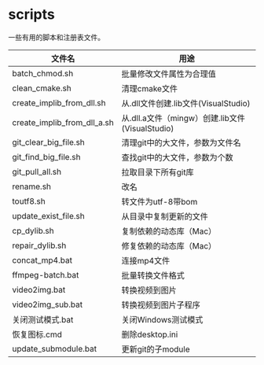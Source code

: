 # scripts

一些有用的脚本和注册表文件。

| 文件名                      | 用途                                            |
| --------------------------- | ----------------------------------------------- |
| batch_chmod.sh              | 批量修改文件属性为合理值                        |
| clean_cmake.sh              | 清理cmake文件                                   |
| create_implib_from_dll.sh   | 从.dll文件创建.lib文件(VisualStudio)            |
| create_implib_from_dll_a.sh | 从.dll.a文件（mingw）创建.lib文件(VisualStudio) |
| git_clear_big_file.sh       | 清理git中的大文件，参数为文件名                 |
| git_find_big_file.sh        | 查找git中的大文件，参数为个数                   |
| git_pull_all.sh             | 拉取目录下所有git库                             |
| rename.sh                   | 改名                                            |
| toutf8.sh                   | 转文件为utf-8带bom                              |
| update_exist_file.sh        | 从目录中复制更新的文件                          |
| cp_dylib.sh                 | 复制依赖的动态库（Mac）                         |
| repair_dylib.sh             | 修复依赖的动态库（Mac）                         |
| concat_mp4.bat              | 连接mp4文件                                     |
| ffmpeg-batch.bat            | 批量转换文件格式                                |
| video2img.bat               | 转换视频到图片                                  |
| video2img_sub.bat           | 转换视频到图片子程序                            |
| 关闭测试模式.bat            | 关闭Windows测试模式                             |
| 恢复图标.cmd                | 删除desktop.ini                                 |
| update_submodule.bat        | 更新git的子module                               |
